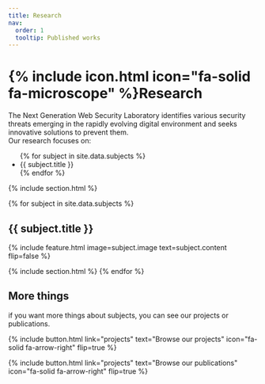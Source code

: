 ```yaml
---
title: Research
nav:
  order: 1
  tooltip: Published works
---
```


# {% include icon.html icon="fa-solid fa-microscope" %}Research

<div>
The Next Generation Web Security Laboratory identifies various security threats emerging in the rapidly evolving digital environment and seeks innovative solutions to prevent them.

</div>

<span>
Our research focuses on:
</span>

<ul>
  {% for subject in site.data.subjects %}
    <li>{{ subject.title }}</li>
  {% endfor %}
</ul>


{% include section.html %}

{% for subject in site.data.subjects %}
  <h2>{{ subject.title }}</h2>
  {% 
  include feature.html 
  image=subject.image 
  text=subject.content 
  flip=false
  %}

  {% include section.html %}
{% endfor %}

## More things
if you want more things about subjects, you can see our projects or publications.

{%
  include button.html
  link="projects"
  text="Browse our projects"
  icon="fa-solid fa-arrow-right"
  flip=true
%}

{%
  include button.html
  link="projects"
  text="Browse our publications"
  icon="fa-solid fa-arrow-right"
  flip=true
%}




